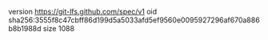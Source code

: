 version https://git-lfs.github.com/spec/v1
oid sha256:3555f8c47cbff86d199d5a5033afd5ef9560e0095927296af670a886b8b1988d
size 1088
